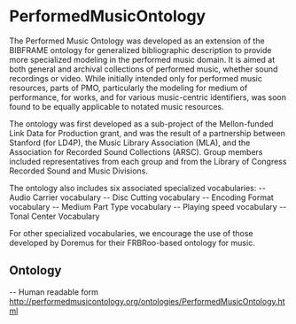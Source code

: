 # PerformedMusicOntology
The Performed Music Ontology was developed as an extension of the BIBFRAME ontology for generalized bibliographic description to provide more specialized modeling in the performed music domain. It is aimed at both general and archival collections of performed music, whether sound recordings or video. While initially intended only for performed music resources, parts of PMO, particularly the modeling for medium of performance, for works, and for various music-centric identifiers, was soon found to be equally applicable to notated music resources.

The ontology was first developed as a sub-project of the Mellon-funded Link Data for Production grant, and was the result of a partnership between Stanford (for LD4P), the Music Library Association (MLA), and the Association for Recorded Sound Collections (ARSC). Group members included representatives from each group and from the Library of Congress Recorded Sound and Music Divisions.

The ontology also includes six associated specialized vocabularies:
  -- Audio Carrier vocabulary
  -- Disc Cutting vocabulary
  -- Encoding Format vocabulary
  -- Medium Part Type vocabulary
  -- Playing speed vocabulary
  -- Tonal Center Vocabulary

For other specialized vocabularies, we encourage the use of those developed by Doremus for their FRBRoo-based ontology for music.

## Ontology
-- Human readable form <http://performedmusicontology.org/ontologies/PerformedMusicOntology.html>


